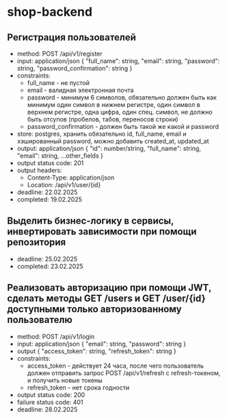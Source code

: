 # shop-backend

## Регистрация пользователей
- method: POST /api/v1/register
- input: application/json
  {
    "full_name": string,
    "email": string,
    "password": string,
    "password_confirmation": string
  }
- constraints:
   - full_name - не пустой
   - email - валидная электронная почта
   - password - минимум 6 символов, обязательно должен быть как минимум один символ в нижнем регистре, один символ в верхнем регистре, одна цифра, один спец. символ, не должно быть отсупов (пробелов, табов, переносов строки)
   - password_confirmation - должен быть такой же какой и password
- store: postgres, хранить обязательно id, full_name, email и хэшированный password, можно добавить created_at, updated_at
- output: application/json
  {
    "id": number/string,
    "full_name": string,
    "email": string,
    ...other_fields
  }
- output status code: 201
- output headers:
  - Content-Type: application/json
  - Location: /api/v1/user/{id}
- deadline: 22.02.2025
- completed: 19.02.2025

## Выделить бизнес-логику в сервисы, инвертировать зависимости при помощи репозитория
 - deadline: 25.02.2025
 - completed: 23.02.2025

## Реализовать авторизацию при помощи JWT, сделать методы GET /users и GET /user/{id} доступными только авторизованному пользователю
 - method: POST /api/v1/login
 - input: application/json
   {
     "email": string,
     "password": string
   }
 - output
   {
     "access_token": string,
     "refresh_token": string
   }
 - constraints:
   - access_token - действует 24 часа, после чего пользователь должен отправить запрос POST /api/v1/refresh с refresh-токеном, и получить новые токены
   - refresh_token - нет срока годности
 - output status code: 200
 - failure status code: 401
 - deadline: 28.02.2025
